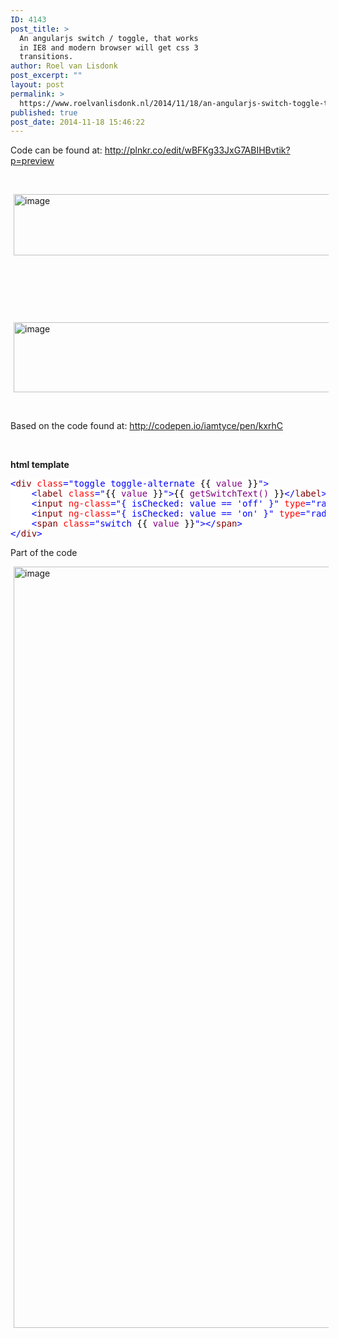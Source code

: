 ```yaml
---
ID: 4143
post_title: >
  An angularjs switch / toggle, that works
  in IE8 and modern browser will get css 3
  transitions.
author: Roel van Lisdonk
post_excerpt: ""
layout: post
permalink: >
  https://www.roelvanlisdonk.nl/2014/11/18/an-angularjs-switch-toggle-that-works-in-ie8-and-modern-browser-will-get-css-3-transitions/
published: true
post_date: 2014-11-18 15:46:22
---
```

<p>Code can be found at: <a title="http://plnkr.co/edit/wBFKg33JxG7ABIHBvtik?p=preview" href="http://plnkr.co/edit/wBFKg33JxG7ABIHBvtik?p=preview">http://plnkr.co/edit/wBFKg33JxG7ABIHBvtik?p=preview</a></p>  <p>&#160;</p>  <p><a href="http://www.roelvanlisdonk.nl/wp-content/uploads/2014/11/image4.png" rel="lightbox"><img title="image" style="border-top: 0px; border-right: 0px; background-image: none; border-bottom: 0px; padding-top: 0px; padding-left: 0px; border-left: 0px; margin: 0px 5px; display: inline; padding-right: 0px" border="0" alt="image" src="http://www.roelvanlisdonk.nl/wp-content/uploads/2014/11/image_thumb4.png" width="580" height="98" /></a></p>  <p>&#160;</p>  <p>&#160;</p>  <p>&#160;</p>  <p><a href="http://www.roelvanlisdonk.nl/wp-content/uploads/2014/11/image5.png" rel="lightbox"><img title="image" style="border-top: 0px; border-right: 0px; background-image: none; border-bottom: 0px; padding-top: 0px; padding-left: 0px; border-left: 0px; margin: 0px 5px; display: inline; padding-right: 0px" border="0" alt="image" src="http://www.roelvanlisdonk.nl/wp-content/uploads/2014/11/image_thumb5.png" width="580" height="112" /></a></p>  <p>&#160;</p>  <p>Based on the code found at: <a title="http://codepen.io/iamtyce/pen/kxrhC " href="http://codepen.io/iamtyce/pen/kxrhC ">http://codepen.io/iamtyce/pen/kxrhC </a></p>  <p>&#160;</p>  <p><strong>html template</strong></p>  <pre class="code"><span style="background: white; color: blue">&lt;</span><span style="background: white; color: maroon">div </span><span style="background: white; color: red">class</span><span style="background: white; color: blue">=&quot;toggle toggle-alternate </span><span style="background: white; color: black">{{ </span><span style="background: white; color: purple">value </span><span style="background: white; color: black">}}</span><span style="background: white; color: blue">&quot;&gt;
    &lt;</span><span style="background: white; color: maroon">label </span><span style="background: white; color: red">class</span><span style="background: white; color: blue">=&quot;</span><span style="background: white; color: black">{{ </span><span style="background: white; color: purple">value </span><span style="background: white; color: black">}}</span><span style="background: white; color: blue">&quot;&gt;</span><span style="background: white; color: black">{{ </span><span style="background: white; color: purple">getSwitchText() </span><span style="background: white; color: black">}}</span><span style="background: white; color: blue">&lt;/</span><span style="background: white; color: maroon">label</span><span style="background: white; color: blue">&gt;
    &lt;</span><span style="background: white; color: maroon">input </span><span style="background: white; color: red">ng-class</span><span style="background: white; color: blue">=&quot;{ isChecked: value == 'off' }&quot; </span><span style="background: white; color: red">type</span><span style="background: white; color: blue">=&quot;radio&quot; </span><span style="background: white; color: red">name</span><span style="background: white; color: blue">=&quot;toggle&quot; </span><span style="background: white; color: red">value</span><span style="background: white; color: blue">=&quot;off&quot; </span><span style="background: white; color: red">ng-model</span><span style="background: white; color: blue">=&quot;value&quot;&gt;
    &lt;</span><span style="background: white; color: maroon">input </span><span style="background: white; color: red">ng-class</span><span style="background: white; color: blue">=&quot;{ isChecked: value == 'on' }&quot; </span><span style="background: white; color: red">type</span><span style="background: white; color: blue">=&quot;radio&quot; </span><span style="background: white; color: red">name</span><span style="background: white; color: blue">=&quot;toggle&quot; </span><span style="background: white; color: red">value</span><span style="background: white; color: blue">=&quot;on&quot; </span><span style="background: white; color: red">ng-model</span><span style="background: white; color: blue">=&quot;value&quot;&gt;
    &lt;</span><span style="background: white; color: maroon">span </span><span style="background: white; color: red">class</span><span style="background: white; color: blue">=&quot;switch </span><span style="background: white; color: black">{{ </span><span style="background: white; color: purple">value </span><span style="background: white; color: black">}}</span><span style="background: white; color: blue">&quot;&gt;&lt;/</span><span style="background: white; color: maroon">span</span><span style="background: white; color: blue">&gt;
&lt;/</span><span style="background: white; color: maroon">div</span><span style="background: white; color: blue">&gt;</span></pre>


<p>Part of the code</p>

<p><a href="http://www.roelvanlisdonk.nl/wp-content/uploads/2014/11/image6.png" rel="lightbox"><img title="image" style="border-top: 0px; border-right: 0px; background-image: none; border-bottom: 0px; padding-top: 0px; padding-left: 0px; border-left: 0px; margin: 0px 5px; display: inline; padding-right: 0px" border="0" alt="image" src="http://www.roelvanlisdonk.nl/wp-content/uploads/2014/11/image_thumb6.png" width="554" height="1218" /></a></p>